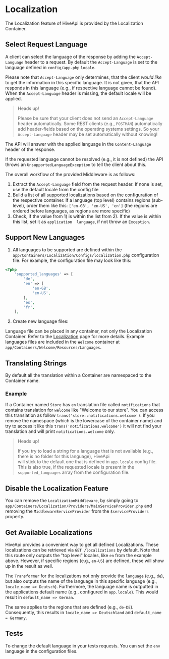 # Localization

The Localization feature of HiveApi is provided by the Localization Container.

## Select Request Language

A client can select the language of the response by adding the `Accept-Language` header to a request. By default the 
`Accept-Language` is set to the language defined in `config/app.php` `locale`. 

Please note that `Accept-Language` only determines, that the client _would like_ to get the information in this specific
language. It is not given, that the API responds in this language (e.g., if respective language cannot be found). When 
the `Accept-Language` header is missing, the default locale will be applied.

> Heads up!
> 
> Please be sure that your client does not send an `Accept-Language` header automatically. Some REST clients (e.g., 
`POSTMAN`) automatically add header-fields based on the operating systems settings. So your `Accept-Language` header 
may be set automatically without knowing!

The API will answer with the applied language in the `Content-Language` header of the response.

If the requested language cannot be resolved (e.g., it is not defined) the API throws an `UnsupportedLanguageException` 
to tell the client about this.

The overall workflow of the provided Middleware is as follows:

1) Extract the `Accept-Language` field from the request header. If none is set, use the default locale from the config 
file
2) Build a list of all supported localizations based on the configuration of the respective container. If a language 
(top level) contains regions (sub-level), order them like this: `['en-GB', 'en-US', 'en']` (the regions are ordered 
before languages, as regions are more specific)
3) Check, if the value from 1) is within the list from 2). If the value is within this list, set it as `application 
language`, if not throw an `Exception`.

## Support New Languages

1. All languages to be supported are defined within the `app/Containers/Localization/Configs/localization.php` 
configuration file. For example, the configuration file may look like this:

```php
<?php
    'supported_languages' => [
        'de',
        'en' => [
            'en-GB',
            'en-US',
        ],
        'es',
        'fr',
    ],
```

2. Create new language files:

Language file can be placed in any container, not only the Localization Container. Refer to the 
[Localization](./../components/localization.html) page for more details. Example languages files are included in the 
`Welcome` container at `app/Containers/Welcome/Resources/Languages`.

## Translating Strings

By default all the translation within a Container are namespaced to the Container name.

### Example

If a Container named `Store` has `en` translation file called `notifications` that contains translation for `welcome` 
like "Welcome to our store". You can access this translation as follow `trans('store::notifications.welcome')`. If 
you remove the namespace (which is the lowercase of the container name) and try to access it like this 
`trans('notifications.welcome')` it will not find your translation and will print `notifications.welcome` only.

> Heads up!
> 
> If you try to load a string for a language that is not available (e.g., there is no folder for this language), HiveApi  
will stick to the default one that is defined in `app.locale` config file. This is also true, if the requested locale 
is present in the `supported_languages` array from the configuration file.

## Disable the Localization Feature

You can remove the `LocalizationMiddleware`, by simply going to `app/Containers/Localization/Providers/MainServiceProvider.php` 
and removing the `MiddlewareServiceProvider` from the `$serviceProviders` property.

## Get Available Localizations

HiveApi provides a convenient way to get all defined Localizations. These localizations can be retrieved via 
`GET /localizations` by default. Note that this route only outputs the "top level" locales, like `en` from the example 
above. However, if specific regions (e.g., `en-US`) are defined, these will show up in the result as well.

The `Transformer` for the localizations not only provide the `language` (e.g., `de`), but also outputs the name of the 
language in this specific language (e.g., `locale_name => Deutsch`). Furthermore, the language name is outputted in the 
applications default name (e.g., configured in `app.locale`). This would result in `default_name => German`.
 
The same applies to the regions that are defined (e.g., `de-DE`). Consequently, this results in `locale_name => Deutschland` 
and `default_name = Germany`.

## Tests

To change the default language in your tests requests. You can set the `env` language in the configuration files.
